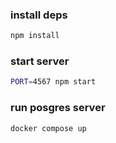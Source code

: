 ### install deps

```sh  
npm install
```

### start server

```sh  
PORT=4567 npm start
```

### run posgres server

```sh
docker compose up
```
